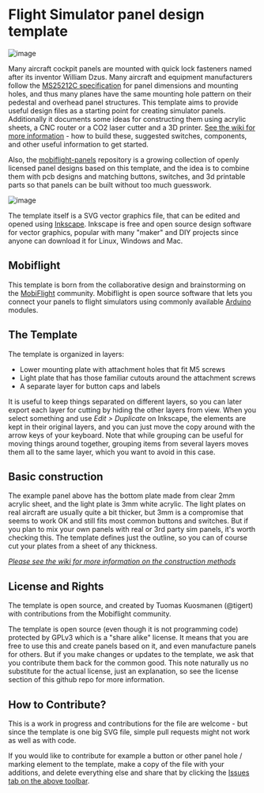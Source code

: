 # Flight Simulator panel design template

![image](https://user-images.githubusercontent.com/2587818/119951371-8b725600-bfa4-11eb-8002-0fe23cdbc718.png)

Many aircraft cockpit panels are mounted with quick lock fasteners named after its inventor William Dzus. Many aircraft and equipment manufacturers follow the [MS25212C specification](http://everyspec.com/MS-Specs/MS2/MS25000-MS25999/MS25212C_42008/) for panel dimensions and mounting holes, and thus many planes have the same mounting hole pattern on their pedestal and overhead panel structures. This template aims to provide useful design files as a starting point for creating simulator panels. Additionally it documents some ideas for constructing them using acrylic sheets, a CNC router or a CO2 laser cutter and a 3D printer. [See the wiki for more information](https://github.com/Mobiflight/mobiflight-templates/wiki/) - how to build these, suggested switches, components, and other useful information to get started.

Also, the [mobiflight-panels](https://github.com/Mobiflight/mobiflight-panels) repository is a growing collection of openly licensed panel designs based on this template, and the idea is to combine them with pcb designs and matching buttons, switches, and 3d printable parts so that panels can be built without too much guesswork.

![image](https://user-images.githubusercontent.com/2587818/119943882-49ddad00-bf9c-11eb-83cf-31caa491c414.png)

The template itself is a SVG vector graphics file, that can be edited and opened using [Inkscape](https://inkscape.org/). Inkscape is free and open source design software for vector graphics, popular with many "maker" and DIY projects since anyone can download it for Linux, Windows and Mac.

## Mobiflight

This template is born from the collaborative design and brainstorming on the [MobiFlight](https://www.mobiflight.com/en/index.html) community. Mobiflight is open source software that lets you connect your panels to flight simulators using commonly available [Arduino](https://www.arduino.cc/) modules. 

## The Template 

The template is organized in layers: 

  * Lower mounting plate with attachment holes that fit M5 screws
  * Light plate that has those familiar cutouts around the attachment screws
  * A separate layer for button caps and labels

It is useful to keep things separated on different layers, so you can later export each layer for cutting by hiding the other layers from view. When you select something and use _Edit > Duplicate_ on Inkscape, the elements are kept in their original layers, and you can just move the copy around with the arrow keys of your keyboard. Note that while grouping can be useful for moving things around together, grouping items from several layers moves them all to the same layer, which you want to avoid in this case.

## Basic construction

The example panel above has the bottom plate made from clear 2mm acrylic sheet, and the light plate is 3mm white acrylic. The light plates on real aircraft are usually quite a bit thicker, but 3mm is a compromise that seems to work OK and still fits most common buttons and switches. But if you plan to mix your own panels with real or 3rd party sim panels, it's worth checking this. The template defines just the outline, so you can of course cut your plates from a sheet of any thickness.

*[Please see the wiki for more information on the construction methods](https://github.com/Mobiflight/mobiflight-templates/wiki/)*

## License and Rights

The template is open source, and created by Tuomas Kuosmanen (@tigert) with contributions from the Mobiflight community. 

The template is open source (even though it is not programming code) protected by GPLv3 which is a "share alike" license. It means that you are free to use this and create panels based on it, and even manufacture panels for others. But if you make changes or updates to the template, we ask that you contribute them back for the common good. This note naturally us no substitute for the actual license, just an explanation, so see the license section of this github repo for more information.

## How to Contribute?

This is a work in progress and contributions for the file are welcome - but since the template is one big SVG file, simple pull requests might not work as well as with code.

If you would like to contribute for example a button or other panel hole / marking element to the template, make a copy of the file with your additions, and delete everything else and share that by clicking the [Issues tab on the above toolbar](https://github.com/Mobiflight/mobiflight-templates/issues).
